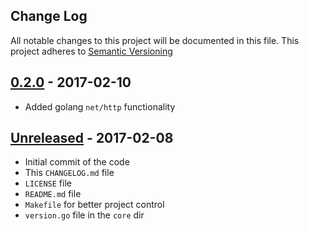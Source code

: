 Change Log
----------
All notable changes to this project will be documented in this file.
This project adheres to [Semantic Versioning](http://semver.org)

## [0.2.0](https://github.com/donbstringham/msgconv/compare/HEAD...0.2.0) - 2017-02-10
- Added golang `net/http` functionality

## [Unreleased](https://github.com/donbstringham/msgconv/compare/HEAD) - 2017-02-08
- Initial commit of the code
- This `CHANGELOG.md` file
- `LICENSE` file
- `README.md` file
- `Makefile` for better project control
- `version.go` file in the `core` dir
